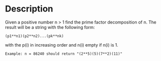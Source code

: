 # Description
Given a positive number n > 1 find the prime factor decomposition of n. The result will be a string with the following form:

`(p1**n1)(p2**n2)...(pk**nk)`

with the p(i) in increasing order and n(i) empty if n(i) is 1.

`Example: n = 86240 should return "(2**5)(5)(7**2)(11)"`
